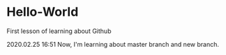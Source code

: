 # Hello-World
First lesson of learning about Github

2020.02.25 16:51
Now, I'm learning about master branch and new branch.
